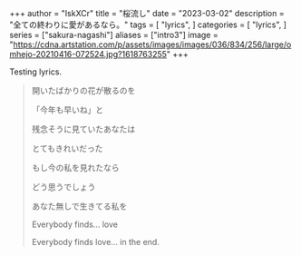+++
author = "IskXCr"
title = "桜流し"
date = "2023-03-02"
description = "全ての終わりに愛があるなら。"
tags = [
    "lyrics",
]
categories = [
    "lyrics",
]
series = ["sakura-nagashi"]
aliases = ["intro3"]
image = "https://cdna.artstation.com/p/assets/images/images/036/834/256/large/omhejo-20210416-072524.jpg?1618763255"
+++

Testing lyrics.
<!--more-->


> 開いたばかりの花が散るのを
>
> 「今年も早いね」と
>
> 残念そうに見ていたあなたは
>
> とてもきれいだった
>
> もし今の私を見れたなら
>
> どう思うでしょう
>
> あなた無しで生きてる私を
>
> Everybody finds... love
>
> Everybody finds love... in the end.
